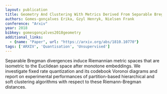 ```yaml
---
layout: publication
title: Geometry And Clustering With Metrics Derived From Separable Bregman Divergences
authors: Gomes-gonçalves Erika, Gzyl Henryk, Nielsen Frank
conference: "Arxiv"
year: 2018
bibkey: gomesgonçalves2018geometry
additional_links:
  - {name: "Paper", url: "https://arxiv.org/abs/1810.10770"}
tags: ['ARXIV', 'Quantisation', 'Unsupervised']
---
```

Separable Bregman divergences induce Riemannian metric spaces that are isometric to the Euclidean space after monotone embeddings. We investigate fixed rate quantization and its codebook Voronoi diagrams and report on experimental performances of partition-based hierarchical and soft clustering algorithms with respect to these Riemann-Bregman distances.
